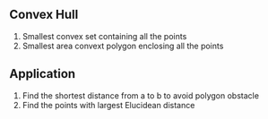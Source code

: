 ## Convex Hull ##

1. Smallest convex set containing all the points 
2. Smallest area convext polygon enclosing all the points

## Application ##

1. Find the shortest distance from a to b to avoid polygon obstacle
2. Find the points with largest Elucidean distance 
